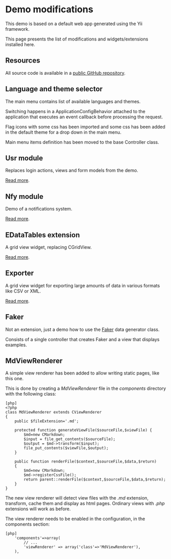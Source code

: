 # Demo modifications

This demo is based on a default web app generated using the Yii framework.

This page presents the list of modifications and widgets/extensions installed here.

## Resources

All source code is available in a [public GitHub repository](https://github.com/nineinchnick/yii-demo).

## Language and theme selector

The main menu contains list of available languages and themes.

Switching happens in a ApplicationConfigBehavior attached to the application that executes an event callback before processing the request.

Flag icons with some css has been imported and some css has been added in the default theme for a drop down in the main menu.

Main menu items definition has been moved to the base Controller class.

## Usr module

Replaces login actions, views and form models from the demo.

[Read more](/site/page?view=usr).

## Nfy module

Demo of a notifications system.

[Read more](/site/page?view=nfy).

## EDataTables extension

A grid view widget, replacing CGridView.

[Read more](/edatatables).

## Exporter

A grid view widget for exporting large amounts of data in various formats like CSV or XML.

[Read more](/site/page?view=exporter).

## Faker

Not an extension, just a demo how to use the [Faker](https://github.com/fzaninotto/Faker) data generator class.

Consists of a single controller that creates Faker and a view that displays examples.

## MdViewRenderer

A simple view renderer has been added to allow writing static pages, like this one.

This is done by creating a _MdViewRenderer_ file in the _components_ directory with the following class:

~~~
[php]
<?php
class MdViewRenderer extends CViewRenderer
{
	public $fileExtension='.md';

	protected function generateViewFile($sourceFile,$viewFile) {
		$md=new CMarkdown;
		$input = file_get_contents($sourceFile);
		$output = $md->transform($input);
		file_put_contents($viewFile,$output);
	}

	public function renderFile($context,$sourceFile,$data,$return)
	{
		$md=new CMarkdown;
		$md->registerCssFile();
		return parent::renderFile($context,$sourceFile,$data,$return);
	}
}
~~~

The new view renderer will detect view files with the _.md_ extension, transform, cache them and display as html pages. Ordinary views with _.php_ extensions will work as before.

The view renderer needs to be enabled in the configuration, in the components section:

~~~
[php]
	'components'=>array(
		// ...
		'viewRenderer' => array('class'=>'MdViewRenderer'),
	),
~~~

